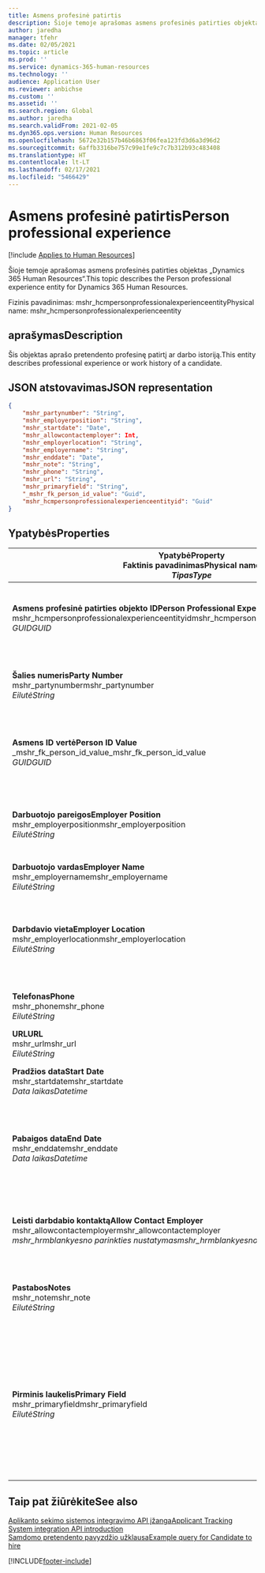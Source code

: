 ```yaml
---
title: Asmens profesinė patirtis
description: Šioje temoje aprašomas asmens profesinės patirties objektas „Dynamics 365 Human Resources“.
author: jaredha
manager: tfehr
ms.date: 02/05/2021
ms.topic: article
ms.prod: ''
ms.service: dynamics-365-human-resources
ms.technology: ''
audience: Application User
ms.reviewer: anbichse
ms.custom: ''
ms.assetid: ''
ms.search.region: Global
ms.author: jaredha
ms.search.validFrom: 2021-02-05
ms.dyn365.ops.version: Human Resources
ms.openlocfilehash: 5672e32b157b46b6863f06fea123fd3d6a3d96d2
ms.sourcegitcommit: 6affb3316be757c99e1fe9c7c7b312b93c483408
ms.translationtype: HT
ms.contentlocale: lt-LT
ms.lasthandoff: 02/17/2021
ms.locfileid: "5466429"
---
```

# <a name="person-professional-experience"></a><span data-ttu-id="adc0c-103">Asmens profesinė patirtis</span><span class="sxs-lookup"><span data-stu-id="adc0c-103">Person professional experience</span></span>

[!include [Applies to Human Resources](../includes/applies-to-hr.md)]

<span data-ttu-id="adc0c-104">Šioje temoje aprašomas asmens profesinės patirties objektas „Dynamics 365 Human Resources“.</span><span class="sxs-lookup"><span data-stu-id="adc0c-104">This topic describes the Person professional experience entity for Dynamics 365 Human Resources.</span></span>

<span data-ttu-id="adc0c-105">Fizinis pavadinimas: mshr_hcmpersonprofessionalexperienceentity</span><span class="sxs-lookup"><span data-stu-id="adc0c-105">Physical name: mshr_hcmpersonprofessionalexperienceentity</span></span>

## <a name="description"></a><span data-ttu-id="adc0c-106">aprašymas</span><span class="sxs-lookup"><span data-stu-id="adc0c-106">Description</span></span>

<span data-ttu-id="adc0c-107">Šis objektas aprašo pretendento profesinę patirtį ar darbo istoriją.</span><span class="sxs-lookup"><span data-stu-id="adc0c-107">This entity describes professional experience or work history of a candidate.</span></span>

## <a name="json-representation"></a><span data-ttu-id="adc0c-108">JSON atstovavimas</span><span class="sxs-lookup"><span data-stu-id="adc0c-108">JSON representation</span></span>

```json
{
    "mshr_partynumber": "String",
    "mshr_employerposition": "String",
    "mshr_startdate": "Date",
    "mshr_allowcontactemployer": Int,
    "mshr_employerlocation": "String",
    "mshr_employername": "String",
    "mshr_enddate": "Date",
    "mshr_note": "String",
    "mshr_phone": "String",
    "mshr_url": "String",
    "mshr_primaryfield": "String",
    "_mshr_fk_person_id_value": "Guid",
    "mshr_hcmpersonprofessionalexperienceentityid": "Guid"
}
```

## <a name="properties"></a><span data-ttu-id="adc0c-109">Ypatybės</span><span class="sxs-lookup"><span data-stu-id="adc0c-109">Properties</span></span>

| <span data-ttu-id="adc0c-110">Ypatybė</span><span class="sxs-lookup"><span data-stu-id="adc0c-110">Property</span></span><br><span data-ttu-id="adc0c-111">**Faktinis pavadinimas**</span><span class="sxs-lookup"><span data-stu-id="adc0c-111">**Physical name**</span></span><br><span data-ttu-id="adc0c-112">**_Tipas_**</span><span class="sxs-lookup"><span data-stu-id="adc0c-112">**_Type_**</span></span> | <span data-ttu-id="adc0c-113">Naudoti</span><span class="sxs-lookup"><span data-stu-id="adc0c-113">Use</span></span> | <span data-ttu-id="adc0c-114">aprašymas</span><span class="sxs-lookup"><span data-stu-id="adc0c-114">Description</span></span> |
| --- | --- | --- |
| <span data-ttu-id="adc0c-115">**Asmens profesinė patirties objekto ID**</span><span class="sxs-lookup"><span data-stu-id="adc0c-115">**Person Professional Experience Entity ID**</span></span><br><span data-ttu-id="adc0c-116">mshr_hcmpersonprofessionalexperienceentityid</span><span class="sxs-lookup"><span data-stu-id="adc0c-116">mshr_hcmpersonprofessionalexperienceentityid</span></span><br><span data-ttu-id="adc0c-117">*GUID*</span><span class="sxs-lookup"><span data-stu-id="adc0c-117">*GUID*</span></span> | <span data-ttu-id="adc0c-118">Tik skaitomas</span><span class="sxs-lookup"><span data-stu-id="adc0c-118">Read-only</span></span><br><span data-ttu-id="adc0c-119">Būtina</span><span class="sxs-lookup"><span data-stu-id="adc0c-119">Required</span></span> | <span data-ttu-id="adc0c-120">Sistemos sukurtas unikalus identifikatorius objekto įrašui.</span><span class="sxs-lookup"><span data-stu-id="adc0c-120">System-generated unique identifier for the entity record.</span></span> |
| <span data-ttu-id="adc0c-121">**Šalies numeris**</span><span class="sxs-lookup"><span data-stu-id="adc0c-121">**Party Number**</span></span><br><span data-ttu-id="adc0c-122">mshr_partynumber</span><span class="sxs-lookup"><span data-stu-id="adc0c-122">mshr_partynumber</span></span><br><span data-ttu-id="adc0c-123">*Eilutė*</span><span class="sxs-lookup"><span data-stu-id="adc0c-123">*String*</span></span> | <span data-ttu-id="adc0c-124">Skaitymas/rašymas</span><span class="sxs-lookup"><span data-stu-id="adc0c-124">Read/write</span></span><br><span data-ttu-id="adc0c-125">Būtina</span><span class="sxs-lookup"><span data-stu-id="adc0c-125">Required</span></span> | <span data-ttu-id="adc0c-126">Unikalus identifikatorius asmens pretendento įrašui.</span><span class="sxs-lookup"><span data-stu-id="adc0c-126">Unique identifier of the person record for the candidate.</span></span> |
| <span data-ttu-id="adc0c-127">**Asmens ID vertė**</span><span class="sxs-lookup"><span data-stu-id="adc0c-127">**Person ID Value**</span></span><br><span data-ttu-id="adc0c-128">_mshr_fk_person_id_value</span><span class="sxs-lookup"><span data-stu-id="adc0c-128">_mshr_fk_person_id_value</span></span><br><span data-ttu-id="adc0c-129">*GUID*</span><span class="sxs-lookup"><span data-stu-id="adc0c-129">*GUID*</span></span> | <span data-ttu-id="adc0c-130">Tik skaitomas</span><span class="sxs-lookup"><span data-stu-id="adc0c-130">Read-only</span></span><br><span data-ttu-id="adc0c-131">Būtina</span><span class="sxs-lookup"><span data-stu-id="adc0c-131">Required</span></span><br><span data-ttu-id="adc0c-132">Užsienio raktas: mshr_dirpersonentityid of mshr_dirpersonentity</span><span class="sxs-lookup"><span data-stu-id="adc0c-132">Foreign key: mshr_dirpersonentityid of mshr_dirpersonentity</span></span> | <span data-ttu-id="adc0c-133">Sistemos sukurtas unikalus asmens identifikatoriaus objekto įrašas.</span><span class="sxs-lookup"><span data-stu-id="adc0c-133">System-generated unique identifier of the person entity record.</span></span> |
| <span data-ttu-id="adc0c-134">**Darbuotojo pareigos**</span><span class="sxs-lookup"><span data-stu-id="adc0c-134">**Employer Position**</span></span><br><span data-ttu-id="adc0c-135">mshr_employerposition</span><span class="sxs-lookup"><span data-stu-id="adc0c-135">mshr_employerposition</span></span><br><span data-ttu-id="adc0c-136">*Eilutė*</span><span class="sxs-lookup"><span data-stu-id="adc0c-136">*String*</span></span> | <span data-ttu-id="adc0c-137">Skaitymas/rašymas</span><span class="sxs-lookup"><span data-stu-id="adc0c-137">Read/write</span></span><br><span data-ttu-id="adc0c-138">Būtina</span><span class="sxs-lookup"><span data-stu-id="adc0c-138">Required</span></span> | <span data-ttu-id="adc0c-139">Pareigų pavadinimas, kurį pretendentas turi būdamas samdomu.</span><span class="sxs-lookup"><span data-stu-id="adc0c-139">The position title held by the candidate while under employment.</span></span> |
| <span data-ttu-id="adc0c-140">**Darbuotojo vardas**</span><span class="sxs-lookup"><span data-stu-id="adc0c-140">**Employer Name**</span></span><br><span data-ttu-id="adc0c-141">mshr_employername</span><span class="sxs-lookup"><span data-stu-id="adc0c-141">mshr_employername</span></span><br><span data-ttu-id="adc0c-142">*Eilutė*</span><span class="sxs-lookup"><span data-stu-id="adc0c-142">*String*</span></span> | <span data-ttu-id="adc0c-143">Skaitymas/rašymas</span><span class="sxs-lookup"><span data-stu-id="adc0c-143">Read/write</span></span><br><span data-ttu-id="adc0c-144">Būtina</span><span class="sxs-lookup"><span data-stu-id="adc0c-144">Required</span></span> | <span data-ttu-id="adc0c-145">Darbdavio vardas.</span><span class="sxs-lookup"><span data-stu-id="adc0c-145">The name of the employer.</span></span> |
| <span data-ttu-id="adc0c-146">**Darbdavio vieta**</span><span class="sxs-lookup"><span data-stu-id="adc0c-146">**Employer Location**</span></span><br><span data-ttu-id="adc0c-147">mshr_employerlocation</span><span class="sxs-lookup"><span data-stu-id="adc0c-147">mshr_employerlocation</span></span><br><span data-ttu-id="adc0c-148">*Eilutė*</span><span class="sxs-lookup"><span data-stu-id="adc0c-148">*String*</span></span> | <span data-ttu-id="adc0c-149">Skaitymas/rašymas</span><span class="sxs-lookup"><span data-stu-id="adc0c-149">Read/write</span></span><br><span data-ttu-id="adc0c-150">Pasirinktinai</span><span class="sxs-lookup"><span data-stu-id="adc0c-150">Optional</span></span> | <span data-ttu-id="adc0c-151">Darbdavio vieta.</span><span class="sxs-lookup"><span data-stu-id="adc0c-151">The employer’s location.</span></span> <span data-ttu-id="adc0c-152">Maks. ilgis: 60.</span><span class="sxs-lookup"><span data-stu-id="adc0c-152">Max length: 60.</span></span> <span data-ttu-id="adc0c-153">Nenustatytas ar nebūtinas joks konkretus formatas.</span><span class="sxs-lookup"><span data-stu-id="adc0c-153">No specific format defined or required.</span></span> |
| <span data-ttu-id="adc0c-154">**Telefonas**</span><span class="sxs-lookup"><span data-stu-id="adc0c-154">**Phone**</span></span><br><span data-ttu-id="adc0c-155">mshr_phone</span><span class="sxs-lookup"><span data-stu-id="adc0c-155">mshr_phone</span></span><br><span data-ttu-id="adc0c-156">*Eilutė*</span><span class="sxs-lookup"><span data-stu-id="adc0c-156">*String*</span></span> | <span data-ttu-id="adc0c-157">Skaitymas/rašymas</span><span class="sxs-lookup"><span data-stu-id="adc0c-157">Read/write</span></span><br><span data-ttu-id="adc0c-158">Pasirinktinai</span><span class="sxs-lookup"><span data-stu-id="adc0c-158">Optional</span></span> | <span data-ttu-id="adc0c-159">Darbdavio telefono numeris.</span><span class="sxs-lookup"><span data-stu-id="adc0c-159">The employer’s phone number.</span></span> |
| <span data-ttu-id="adc0c-160">**URL**</span><span class="sxs-lookup"><span data-stu-id="adc0c-160">**URL**</span></span><br><span data-ttu-id="adc0c-161">mshr_url</span><span class="sxs-lookup"><span data-stu-id="adc0c-161">mshr_url</span></span><br><span data-ttu-id="adc0c-162">*Eilutė*</span><span class="sxs-lookup"><span data-stu-id="adc0c-162">*String*</span></span> | <span data-ttu-id="adc0c-163">Skaitymas/rašymas</span><span class="sxs-lookup"><span data-stu-id="adc0c-163">Read/write</span></span><br><span data-ttu-id="adc0c-164">Pasirinktinai</span><span class="sxs-lookup"><span data-stu-id="adc0c-164">Optional</span></span> | <span data-ttu-id="adc0c-165">Darbdavio svetainės URL.</span><span class="sxs-lookup"><span data-stu-id="adc0c-165">The URL of the employer’s website.</span></span> |
| <span data-ttu-id="adc0c-166">**Pradžios data**</span><span class="sxs-lookup"><span data-stu-id="adc0c-166">**Start Date**</span></span><br><span data-ttu-id="adc0c-167">mshr_startdate</span><span class="sxs-lookup"><span data-stu-id="adc0c-167">mshr_startdate</span></span><br><span data-ttu-id="adc0c-168">*Data laikas*</span><span class="sxs-lookup"><span data-stu-id="adc0c-168">*Datetime*</span></span> | <span data-ttu-id="adc0c-169">Skaitymas/rašymas</span><span class="sxs-lookup"><span data-stu-id="adc0c-169">Read/write</span></span><br><span data-ttu-id="adc0c-170">Būtina</span><span class="sxs-lookup"><span data-stu-id="adc0c-170">Required</span></span> | <span data-ttu-id="adc0c-171">Pretendento įdarbinimo pradžios data.</span><span class="sxs-lookup"><span data-stu-id="adc0c-171">The start date of the candidate’s employment.</span></span> |
| <span data-ttu-id="adc0c-172">**Pabaigos data**</span><span class="sxs-lookup"><span data-stu-id="adc0c-172">**End Date**</span></span><br><span data-ttu-id="adc0c-173">mshr_enddate</span><span class="sxs-lookup"><span data-stu-id="adc0c-173">mshr_enddate</span></span><br><span data-ttu-id="adc0c-174">*Data laikas*</span><span class="sxs-lookup"><span data-stu-id="adc0c-174">*Datetime*</span></span> | <span data-ttu-id="adc0c-175">Skaitymas/rašymas</span><span class="sxs-lookup"><span data-stu-id="adc0c-175">Read/write</span></span><br><span data-ttu-id="adc0c-176">Pasirinktinai</span><span class="sxs-lookup"><span data-stu-id="adc0c-176">Optional</span></span> | <span data-ttu-id="adc0c-177">Kandidato įdarbinimo pabaigos data arba kandidatui leidimas dirbti, jei jis dar dirba.</span><span class="sxs-lookup"><span data-stu-id="adc0c-177">The end date of the candidate’s employment, or null if the candidate is still employed here.</span></span> |
| <span data-ttu-id="adc0c-178">**Leisti darbdabio kontaktą**</span><span class="sxs-lookup"><span data-stu-id="adc0c-178">**Allow Contact Employer**</span></span><br><span data-ttu-id="adc0c-179">mshr_allowcontactemployer</span><span class="sxs-lookup"><span data-stu-id="adc0c-179">mshr_allowcontactemployer</span></span><br><span data-ttu-id="adc0c-180">*mshr_hrmblankyesno parinkties nustatymas*</span><span class="sxs-lookup"><span data-stu-id="adc0c-180">*mshr_hrmblankyesno option set*</span></span> | <span data-ttu-id="adc0c-181">Skaitymas/rašymas</span><span class="sxs-lookup"><span data-stu-id="adc0c-181">Read/write</span></span><br><span data-ttu-id="adc0c-182">Pasirinktinai</span><span class="sxs-lookup"><span data-stu-id="adc0c-182">Optional</span></span> | <span data-ttu-id="adc0c-183">Reiškia, ar kandidatas leidžia susisiekti su ankstesniu darbdaviu.</span><span class="sxs-lookup"><span data-stu-id="adc0c-183">Signifies whether the candidate allows contacting the previous employer.</span></span> |
| <span data-ttu-id="adc0c-184">**Pastabos**</span><span class="sxs-lookup"><span data-stu-id="adc0c-184">**Notes**</span></span><br><span data-ttu-id="adc0c-185">mshr_note</span><span class="sxs-lookup"><span data-stu-id="adc0c-185">mshr_note</span></span><br><span data-ttu-id="adc0c-186">*Eilutė*</span><span class="sxs-lookup"><span data-stu-id="adc0c-186">*String*</span></span> | <span data-ttu-id="adc0c-187">Skaitymas/rašymas</span><span class="sxs-lookup"><span data-stu-id="adc0c-187">Read/write</span></span><br><span data-ttu-id="adc0c-188">Pasirinktinai</span><span class="sxs-lookup"><span data-stu-id="adc0c-188">Optional</span></span> | <span data-ttu-id="adc0c-189">Komentarai, kuriuos naudoja darbdavys ar samdantis vadovas.</span><span class="sxs-lookup"><span data-stu-id="adc0c-189">Notes for use by the recruiter or hiring manager.</span></span> |
| <span data-ttu-id="adc0c-190">**Pirminis laukelis**</span><span class="sxs-lookup"><span data-stu-id="adc0c-190">**Primary Field**</span></span><br><span data-ttu-id="adc0c-191">mshr_primaryfield</span><span class="sxs-lookup"><span data-stu-id="adc0c-191">mshr_primaryfield</span></span><br><span data-ttu-id="adc0c-192">*Eilutė*</span><span class="sxs-lookup"><span data-stu-id="adc0c-192">*String*</span></span> | <span data-ttu-id="adc0c-193">Tik skaitomas</span><span class="sxs-lookup"><span data-stu-id="adc0c-193">Read-only</span></span><br><span data-ttu-id="adc0c-194">Būtina</span><span class="sxs-lookup"><span data-stu-id="adc0c-194">Required</span></span> | <span data-ttu-id="adc0c-195">Laukeliai, kurie naudojami kaip pirminis objekto įrašo identifikatorius.</span><span class="sxs-lookup"><span data-stu-id="adc0c-195">Field used as a primary identifier of the entity record.</span></span> <span data-ttu-id="adc0c-196">Šalies numerio, pradžios datos, darbdavio pareigų ir darbuotojo vardo derinys.</span><span class="sxs-lookup"><span data-stu-id="adc0c-196">Combination of party number, start date, employer position, and employer name.</span></span> |

## <a name="see-also"></a><span data-ttu-id="adc0c-197">Taip pat žiūrėkite</span><span class="sxs-lookup"><span data-stu-id="adc0c-197">See also</span></span>

[<span data-ttu-id="adc0c-198">Aplikanto sekimo sistemos integravimo API įžanga</span><span class="sxs-lookup"><span data-stu-id="adc0c-198">Applicant Tracking System integration API introduction</span></span>](hr-admin-integration-ats-api-introduction.md)<br>
[<span data-ttu-id="adc0c-199">Samdomo pretendento pavyzdžio užklausa</span><span class="sxs-lookup"><span data-stu-id="adc0c-199">Example query for Candidate to hire</span></span>](hr-admin-integration-ats-api-candidate-to-hire-example-query.md)



[!INCLUDE[footer-include](../includes/footer-banner.md)]